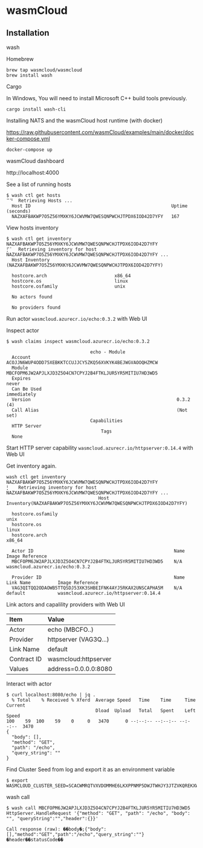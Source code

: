 # wasmCloud

## Installation

wash

Homebrew

```
brew tap wasmcloud/wasmcloud
brew install wash
```

Cargo

In Windows, You will need to install Microsoft C++ build tools previously.

```
cargo install wash-cli
```

Installing NATS and the wasmCloud host runtime (with docker)

https://raw.githubusercontent.com/wasmCloud/examples/main/docker/docker-compose.yml


```
docker-compose up
```

wasmCloud dashboard

http://localhost:4000


See a list of running hosts

```
$ wash ctl get hosts
⠉⠙  Retrieving Hosts ...
  Host ID                                                    Uptime (seconds)
  NAZXAFBAKWP7O5Z56YMXKY6JCWVMW7QWESQNPWCHJTPDX6IOD42D7YFY   167
```

View hosts inventory

```
$ wash ctl get inventory NAZXAFBAKWP7O5Z56YMXKY6JCWVMW7QWESQNPWCHJTPDX6IOD42D7YFY
⡋⠁  Retrieving inventory for host NAZXAFBAKWP7O5Z56YMXKY6JCWVMW7QWESQNPWCHJTPDX6IOD42D7YFY ...
  Host Inventory (NAZXAFBAKWP7O5Z56YMXKY6JCWVMW7QWESQNPWCHJTPDX6IOD42D7YFY)  

  hostcore.arch                         x86_64
  hostcore.os                           linux
  hostcore.osfamily                     unix

  No actors found

  No providers found
```

Run actor `wasmcloud.azurecr.io/echo:0.3.2` with Web UI

Inspect actor

```
$ wash claims inspect wasmcloud.azurecr.io/echo:0.3.2
 
                               echo - Module
  Account       ACOJJN6WUP4ODD75XEBKKTCCUJJCY5ZKQ56XVKYK4BEJWGVAOOQHZMCW
  Module        MBCFOPM6JW2APJLXJD3Z5O4CN7CPYJ2B4FTKLJUR5YR5MITIU7HD3WD5
  Expires                                                          never
  Can Be Used                                                immediately
  Version                                                      0.3.2 (4)
  Call Alias                                                   (Not set)
                               Capabilities
  HTTP Server
                                   Tags
  None
```

Start HTTP server capability `wasmcloud.azurecr.io/httpserver:0.14.4` with Web UI

Get inventory again.


```
wash ctl get inventory NAZXAFBAKWP7O5Z56YMXKY6JCWVMW7QWESQNPWCHJTPDX6IOD42D7YFY
⡃⠀  Retrieving inventory for host NAZXAFBAKWP7O5Z56YMXKY6JCWVMW7QWESQNPWCHJTPDX6IOD42D7YFY ...
                                  Host Inventory(NAZXAFBAKWP7O5Z56YMXKY6JCWVMW7QWESQNPWCHJTPDX6IOD42D7YFY)

  hostcore.osfamily                                                              unix
  hostcore.os                                                                    linux
  hostcore.arch                                                                  x86_64

  Actor ID                                                    Name               Image Reference
  MBCFOPM6JW2APJLXJD3Z5O4CN7CPYJ2B4FTKLJUR5YR5MITIU7HD3WD5    N/A                wasmcloud.azurecr.io/echo:0.3.2

  Provider ID                                                 Name               Link Name          Image Reference
  VAG3QITQQ2ODAOWB5TTQSDJ53XK3SHBEIFNK4AYJ5RKAX2UNSCAPHA5M    N/A                default            wasmcloud.azurecr.io/httpserver:0.14.4
```

Link actors and capalility providers with Web UI

| Item        | Value                 |
|:------------|:----------------------|
| Actor       | echo (MBCFO..)        |
| Provider    | httpserver (VAG3Q...) |
| Link Name   | default               |
| Contract ID | wasmcloud:httpserver  |
| Values      | address=0.0.0.0:8080  |

Interact with actor

```
$ curl localhost:8080/echo | jq .
  % Total    % Received % Xferd  Average Speed   Time    Time     Time  Current
                                 Dload  Upload   Total   Spent    Left  Speed
100    59  100    59    0     0   3470      0 --:--:-- --:--:-- --:--:--  3470
{
  "body": [],
  "method": "GET",
  "path": "/echo",
  "query_string": ""
}
```

Find Cluster Seed from log and export it as an environment variable

```
$ export WASMCLOUD_CLUSTER_SEED=SCACWMRQTVXVDOMMHE6LKXPPNMP5DWJTWHJY3JTZVKQREKXWQQUPW5G35I
```

wash call

```
$ wash call MBCFOPM6JW2APJLXJD3Z5O4CN7CPYJ2B4FTKLJUR5YR5MITIU7HD3WD5 HttpServer.HandleRequest '{"method": "GET", "path": "/echo", "body": "", "queryString":"","header":{}}'

Call response (raw): ��body�;{"body":[],"method":"GET","path":"/echo","query_string":""}�header��statusCode��
```